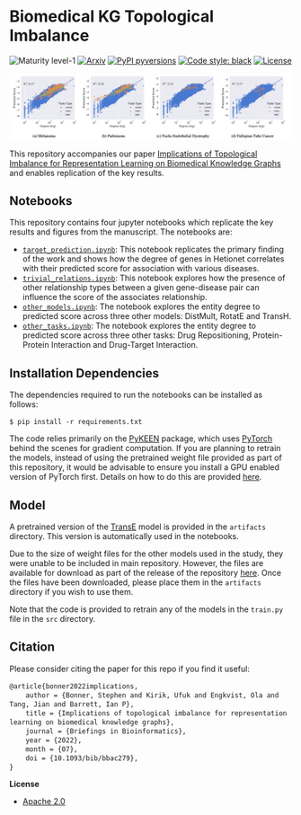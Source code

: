 # Biomedical KG Topological Imbalance

![Maturity level-1](https://img.shields.io/badge/Maturity%20Level-ML--1-yellow)
[![Arxiv](https://img.shields.io/badge/ArXiv-2112.06567-orange.svg)](https://arxiv.org/abs/2112.06567)
[![PyPI pyversions](https://img.shields.io/pypi/pyversions/pykeen)](https://img.shields.io/pypi/pyversions/pykeen)
[![Code style: black](https://img.shields.io/badge/code%20style-black-000000.svg)](https://github.com/psf/black)
[![License](https://img.shields.io/badge/License-Apache_2.0-blue.svg)](https://opensource.org/licenses/Apache-2.0)

<p align="center">
  <img width="800" src="https://github.com/AstraZeneca/biomedical-kg-topological-imbalance/raw/master/result.png">
</p>

This repository accompanies our paper [Implications of Topological Imbalance for Representation Learning on Biomedical Knowledge Graphs](https://academic.oup.com/bib/advance-article-abstract/doi/10.1093/bib/bbac279/6649936) and enables replication of the key results.

## Notebooks

This repository contains four jupyter notebooks which replicate the key results and figures from the manuscript. The notebooks are:

- [`target_prediction.ipynb`](target_prediction.ipynb): This notebook replicates the primary finding of the work and shows how the degree of genes in Hetionet correlates with their predicted score for association with various diseases.
- [`trivial_relations.ipynb`](trivial_relations.ipynb): This notebook explores how the presence of other relationship types between a given gene-disease pair can influence the score of the associates relationship.
- [`other_models.ipynb`](other_models.ipynb): The notebook explores the entity degree to predicted score across three other models: DistMult, RotatE and TransH.
- [`other_tasks.ipynb`](other_tasks.ipynb): The notebook explores the entity degree to predicted score across three other tasks: Drug Repositioning, Protein-Protein Interaction and Drug-Target Interaction.

## Installation Dependencies

The dependencies required to run the notebooks can be installed as follows:

```shell
$ pip install -r requirements.txt
```

The code relies primarily on the [PyKEEN](https://github.com/pykeen/pykeen) package, which uses [PyTorch](https://pytorch.org/) behind the scenes for gradient computation. If you are planning to retrain the models, instead of using the pretrained weight file provided as part of this repository, it would be advisable to ensure you install a GPU enabled version of PyTorch first. Details on how to do this are provided [here](https://pytorch.org/get-started/locally/).

## Model

A pretrained version of the [TransE](https://proceedings.neurips.cc/paper/2013/file/1cecc7a77928ca8133fa24680a88d2f9-Paper.pdf) model is provided in the `artifacts` directory. This version is automatically used in the notebooks.

Due to the size of weight files for the other models used in the study, they were unable to be included in main repository. However, the files are available for download as part of the release of the repository [here](https://github.com/AstraZeneca/biomedical-kg-topological-imbalance/releases/tag/0.2.0). Once the files have been downloaded, please place them in the `artifacts` directory if you wish to use them.

Note that the code is provided to retrain any of the models in the `train.py` file in the `src` directory.

## Citation

Please consider citing the paper for this repo if you find it useful:

```
@article{bonner2022implications,
    author = {Bonner, Stephen and Kirik, Ufuk and Engkvist, Ola and Tang, Jian and Barrett, Ian P},
    title = {Implications of topological imbalance for representation learning on biomedical knowledge graphs},
    journal = {Briefings in Bioinformatics},
    year = {2022},
    month = {07},
    doi = {10.1093/bib/bbac279},
}
```

**License**

- [Apache 2.0](https://github.com/AstraZeneca/awesome-drug-discovery-knowledge-graphs/blob/master/LICENSE)
